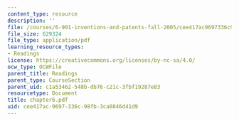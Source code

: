```yaml
---
content_type: resource
description: ''
file: /courses/6-901-inventions-and-patents-fall-2005/cee417ac9697336c98fb3ca0846d41d9_chapter6.pdf
file_size: 629324
file_type: application/pdf
learning_resource_types:
- Readings
license: https://creativecommons.org/licenses/by-nc-sa/4.0/
ocw_type: OCWFile
parent_title: Readings
parent_type: CourseSection
parent_uid: c1a53462-548b-db76-c21c-3fbf19287e83
resourcetype: Document
title: chapter6.pdf
uid: cee417ac-9697-336c-98fb-3ca0846d41d9
---
```

